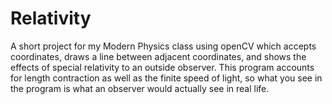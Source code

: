 # Relativity
A short project for my Modern Physics class using openCV which accepts coordinates, draws a line between adjacent coordinates, and shows the effects of special relativity to an outside observer.  This program accounts for length contraction as well as the finite speed of light, so what you see in the program is what an observer would actually see in real life.
